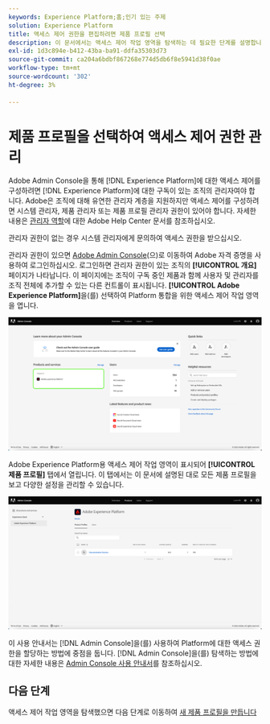 ```yaml
---
keywords: Experience Platform;홈;인기 있는 주제
solution: Experience Platform
title: 액세스 제어 권한을 편집하려면 제품 프로필 선택
description: 이 문서에서는 액세스 제어 작업 영역을 탐색하는 데 필요한 단계를 설명합니다. Adobe Admin Console을 통해 Experience Platform에 대한 액세스 제어를 구성하려면 Experience Platform에 대한 구독이 있는 조직의 관리자여야 합니다.
exl-id: 1d3c894e-b412-43ba-ba91-ddfa35303d73
source-git-commit: ca204a6bdbf867268e774d5db6f8e5941d38f0ae
workflow-type: tm+mt
source-wordcount: '302'
ht-degree: 3%

---
```


# 제품 프로필을 선택하여 액세스 제어 권한 관리

Adobe Admin Console을 통해 [!DNL Experience Platform]에 대한 액세스 제어를 구성하려면 [!DNL Experience Platform]에 대한 구독이 있는 조직의 관리자여야 합니다. Adobe은 조직에 대해 유연한 관리자 계층을 지원하지만 액세스 제어를 구성하려면 시스템 관리자, 제품 관리자 또는 제품 프로필 관리자 권한이 있어야 합니다. 자세한 내용은 [관리자 역할](https://helpx.adobe.com/enterprise/using/admin-roles.html)에 대한 Adobe Help Center 문서를 참조하십시오.

관리자 권한이 없는 경우 시스템 관리자에게 문의하여 액세스 권한을 받으십시오.

관리자 권한이 있으면 [Adobe Admin Console](https://adminconsole.adobe.com)(으)로 이동하여 Adobe 자격 증명을 사용하여 로그인하십시오. 로그인하면 관리자 권한이 있는 조직의 **[!UICONTROL 개요]** 페이지가 나타납니다. 이 페이지에는 조직이 구독 중인 제품과 함께 사용자 및 관리자를 조직 전체에 추가할 수 있는 다른 컨트롤이 표시됩니다. **[!UICONTROL Adobe Experience Platform]**&#x200B;을(를) 선택하여 Platform 통합을 위한 액세스 제어 작업 영역을 엽니다.

![제품 선택](../images/select-product.png)

Adobe Experience Platform용 액세스 제어 작업 영역이 표시되어 **[!UICONTROL 제품 프로필]** 탭에서 열립니다. 이 탭에서는 이 문서에 설명된 대로 모든 제품 프로필을 보고 다양한 설정을 관리할 수 있습니다.

![제품 프로필 선택](../images/select-product-profile.png)

이 사용 안내서는 [!DNL Admin Console]을(를) 사용하여 Platform에 대한 액세스 권한을 할당하는 방법에 중점을 둡니다. [!DNL Admin Console]을(를) 탐색하는 방법에 대한 자세한 내용은 [Admin Console 사용 안내서](https://helpx.adobe.com/enterprise/using/admin-console.html)를 참조하십시오.

## 다음 단계

액세스 제어 작업 영역을 탐색했으면 다음 단계로 이동하여 [새 제품 프로필을 만듭니다](create-profile.md)

